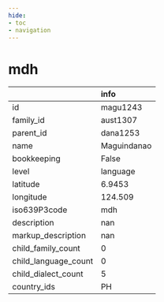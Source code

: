 ```yaml
---
hide:
- toc
- navigation
---
```

# mdh
|                      | info        |
|:---------------------|:------------|
| id                   | magu1243    |
| family_id            | aust1307    |
| parent_id            | dana1253    |
| name                 | Maguindanao |
| bookkeeping          | False       |
| level                | language    |
| latitude             | 6.9453      |
| longitude            | 124.509     |
| iso639P3code         | mdh         |
| description          | nan         |
| markup_description   | nan         |
| child_family_count   | 0           |
| child_language_count | 0           |
| child_dialect_count  | 5           |
| country_ids          | PH          |